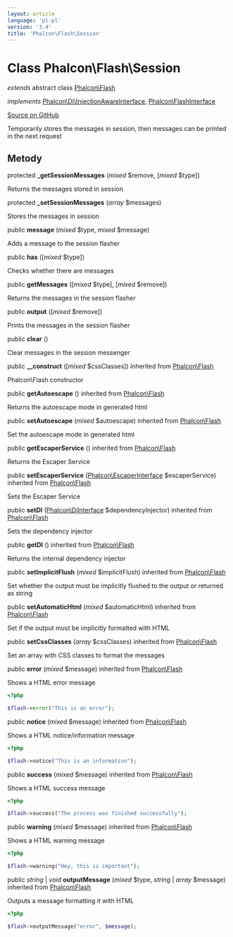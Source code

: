 ```yaml
---
layout: article
language: 'pl-pl'
version: '3.4'
title: 'Phalcon\Flash\Session'
---
```


# Class **Phalcon\Flash\Session**

*extends* abstract class [Phalcon\Flash](/3.4/en/api/Phalcon_Flash)

*implements* [Phalcon\Di\InjectionAwareInterface](/3.4/en/api/Phalcon_Di_InjectionAwareInterface), [Phalcon\FlashInterface](/3.4/en/api/Phalcon_FlashInterface)

<a href="https://github.com/phalcon/cphalcon/tree/v3.4.0/phalcon/flash/session.zep" class="btn btn-default btn-sm">Source on GitHub</a>

Temporarily stores the messages in session, then messages can be printed in the next request

## Metody

protected **_getSessionMessages** (*mixed* $remove, [*mixed* $type])

Returns the messages stored in session

protected **_setSessionMessages** (*array* $messages)

Stores the messages in session

public **message** (*mixed* $type, *mixed* $message)

Adds a message to the session flasher

public **has** ([*mixed* $type])

Checks whether there are messages

public **getMessages** ([*mixed* $type], [*mixed* $remove])

Returns the messages in the session flasher

public **output** ([*mixed* $remove])

Prints the messages in the session flasher

public **clear** ()

Clear messages in the session messenger

public **__construct** ([*mixed* $cssClasses]) inherited from [Phalcon\Flash](/3.4/en/api/Phalcon_Flash)

Phalcon\Flash constructor

public **getAutoescape** () inherited from [Phalcon\Flash](/3.4/en/api/Phalcon_Flash)

Returns the autoescape mode in generated html

public **setAutoescape** (*mixed* $autoescape) inherited from [Phalcon\Flash](/3.4/en/api/Phalcon_Flash)

Set the autoescape mode in generated html

public **getEscaperService** () inherited from [Phalcon\Flash](/3.4/en/api/Phalcon_Flash)

Returns the Escaper Service

public **setEscaperService** ([Phalcon\EscaperInterface](/3.4/en/api/Phalcon_EscaperInterface) $escaperService) inherited from [Phalcon\Flash](/3.4/en/api/Phalcon_Flash)

Sets the Escaper Service

public **setDI** ([Phalcon\DiInterface](/3.4/en/api/Phalcon_DiInterface) $dependencyInjector) inherited from [Phalcon\Flash](/3.4/en/api/Phalcon_Flash)

Sets the dependency injector

public **getDI** () inherited from [Phalcon\Flash](/3.4/en/api/Phalcon_Flash)

Returns the internal dependency injector

public **setImplicitFlush** (*mixed* $implicitFlush) inherited from [Phalcon\Flash](/3.4/en/api/Phalcon_Flash)

Set whether the output must be implicitly flushed to the output or returned as string

public **setAutomaticHtml** (*mixed* $automaticHtml) inherited from [Phalcon\Flash](/3.4/en/api/Phalcon_Flash)

Set if the output must be implicitly formatted with HTML

public **setCssClasses** (*array* $cssClasses) inherited from [Phalcon\Flash](/3.4/en/api/Phalcon_Flash)

Set an array with CSS classes to format the messages

public **error** (*mixed* $message) inherited from [Phalcon\Flash](/3.4/en/api/Phalcon_Flash)

Shows a HTML error message

```php
<?php

$flash->error("This is an error");

```

public **notice** (*mixed* $message) inherited from [Phalcon\Flash](/3.4/en/api/Phalcon_Flash)

Shows a HTML notice/information message

```php
<?php

$flash->notice("This is an information");

```

public **success** (*mixed* $message) inherited from [Phalcon\Flash](/3.4/en/api/Phalcon_Flash)

Shows a HTML success message

```php
<?php

$flash->success("The process was finished successfully");

```

public **warning** (*mixed* $message) inherited from [Phalcon\Flash](/3.4/en/api/Phalcon_Flash)

Shows a HTML warning message

```php
<?php

$flash->warning("Hey, this is important");

```

public *string* | *void* **outputMessage** (*mixed* $type, *string* | *array* $message) inherited from [Phalcon\Flash](/3.4/en/api/Phalcon_Flash)

Outputs a message formatting it with HTML

```php
<?php

$flash->outputMessage("error", $message);

```